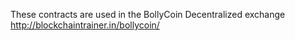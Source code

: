 These contracts are used in the BollyCoin Decentralized exchange http://blockchaintrainer.in/bollycoin/
